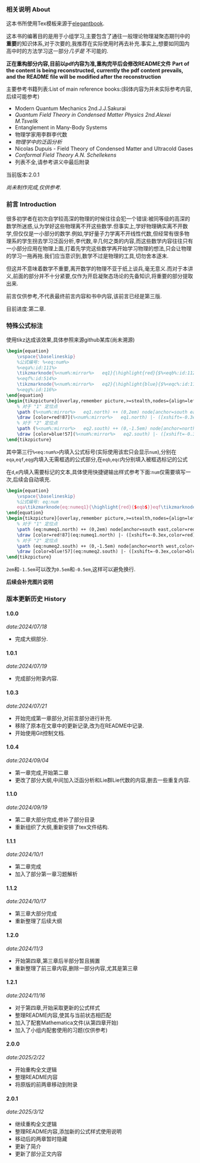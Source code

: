 ### 相关说明 About
这本书所使用Tex模板来源于[elegantbook](https://github.com/ElegantLaTeX/ElegantBook).

这本书的编著目的是用于小组学习,主要包含了通往一般理论物理凝聚态期刊中的**重要**的知识体系,对于次要的,我推荐在实际使用时再去补充.事实上,想要如同国内高中时的方法学习这一部分*几乎是* 不可能的.

**正在重构部分内容,目前以pdf内容为准,重构完毕后会修改README文件**
**Part of the content is being reconstructed, currently the pdf content prevails, and the README file will be modified after the reconstruction**

主要参考书籍列表:List of main reference books:(斜体内容为并未实际参考内容,后续可能参考)
- Modern Quantum Mechanics 2nd.J.J.Sakurai
- *Quantum Field Theory in Condensed Matter Physics 2nd.Alexei M.Tsvellk*
- Entanglement in Many-Body Systems
- 物理学家用李群李代数
- *物理学中的泛函分析*
- Nicolas Dupuis - Field Theory of Condensed Matter and Ultracold Gases
- *Conformal Field Theory A.N. Schellekens*
- 列表不全,请参考讲义中最后附录

当前版本:2.0.1

*尚未制作完成,仅供参考.*

### 前言 Introduction
很多初学者在初次自学较高深的物理的时候往往会犯一个错误:被同等级的高深的数学所迷惑,认为学好这些物理离不开这些数学.但事实上,学好物理确实离不开数学,但仅仅是一小部分的数学.例如,学好量子力学离不开线性代数,但经常有很多物理系的学生拐去学习泛函分析,李代数,辛几何之类的内容,而这些数学内容往往只有一小部分应用在物理上面,打着先学完这些数学再开始学习物理的想法,只会让物理的学习一拖再拖.我们应当意识到,数学不过是物理的工具,切勿舍本逐末.

但这并不意味着数学不重要,离开数学的物理不亚于纸上谈兵,毫无意义.而对于本讲义,前面的部分并不十分紧要,仅作为开启凝聚态场论的先备知识,将重要的部分提取出来.

前言仅供参考,不代表最终前言内容和书中内容,该前言已经是第三版.

目前进度:第二章.

### 特殊公式标注
使用tikz达成该效果,具体参照来源github某库(尚未溯源)

```tex
\begin{equation}
	\vspace{\baselineskip}
	%公式编号: %<eq:num%>
	%<eqa%:id:111%>
    \tikzmarknode{%<num%:mirror%>   eq1}{\highlight{red}{$%<eqb%:id:112%>$}}
    %<eqf%:id:514%>
    \tikzmarknode{%<num%:mirror%>   eq2}{\highlight{blue}{$%<eqc%:id:113%>$}}
    %<eqg%:id:116%>
\end{equation}
\begin{tikzpicture}[overlay,remember picture,>=stealth,nodes={align=left,inner ysep=1pt},<-]
	% 对于 "1" 定位点
	\path (%<num%:mirror%>   eq1.north) ++ (0,2em) node[anchor=south east,color=red!67] (eq%<num%:mirror%>   /1){\textbf{%<d%:id:114%>}};
	\draw [color=red!87](%<num%:mirror%>   eq1.north) |- ([xshift=-0.3ex,color=red]eq%<num%:mirror%>   /1.south west);
	% 对于 "2" 定位点
	\path (%<num%:mirror%>   eq2.south) ++ (0,-1.5em) node[anchor=north west,color=blue!67] (eq%<num%:mirror%>   /2){\textbf{%<e%:id:115%>}};
	\draw [color=blue!57](%<num%:mirror%>   eq2.south) |- ([xshift=-0.3ex,color=blue]eq%<num%:mirror%>   /2.south east);
\end{tikzpicture}
```
其中第三行`%<eq:num%>`内填入公式标号(实际使用该宏只会显示`num`),分别在`eqa`,`eqf`,`eqg`内填入无需框选的公式部分,在`eqb`,`eqc`内分别填入被框选标记的公式

在`d`,`e`内填入需要标记的文本,具体使用快捷键输出样式参考下面:`num`仅需要填写一次,后续会自动填充.

```tex
\begin{equation}
	\vspace{\baselineskip}
	%公式编号: eq:num
	eqa\tikzmarknode{eq:numeq1}{\highlight{red}{$eqb$}}eqf\tikzmarknode{eq:numeq2}{\highlight{blue}{$eqc$}}
\end{equation}
\begin{tikzpicture}[overlay,remember picture,>=stealth,nodes={align=left,inner ysep=1pt},<-]
	% 对于 "1" 定位点
	\path (eq:numeq1.north) ++ (0,2em) node[anchor=south east,color=red!67] (eqeq:num/1){\textbf{d}};
	\draw [color=red!87](eq:numeq1.north) |- ([xshift=-0.3ex,color=red]eqeq:num/1.south west);
	% 对于 "2" 定位点
	\path (eq:numeq2.south) ++ (0,-1.5em) node[anchor=north west,color=blue!67] (eqeq:num/2){\textbf{e}};
	\draw [color=blue!57](eq:numeq2.south) |- ([xshift=-0.3ex,color=blue]eqeq:num/2.south east);
\end{tikzpicture}
```
`2em`和`-1.5em`可以改为`0.5em`和`-0.5em`,这样可以避免换行.

**后续会补充图片说明**


### 版本更新历史 History
#### 1.0.0 
*date:2024/07/18*
* 完成大纲部分.
#### 1.0.1 
*date:2024/07/19*
* 完成部分附录内容.
#### 1.0.3 
*date:2024/07/21*
* 开始完成第一章部分,对前言部分进行补充.
* 移除了原本在文章中的更新记录,改为在README中记录.
* 开始使用Git控制文档.
#### 1.0.4 
*date:2024/09/04*
* 第一章完成,开始第二章
* 更改了部分大纲,中间加入泛函分析和Lie群Lie代数的内容,删去一些重复内容.
#### 1.1.0 
*date:2024/09/19*
* 第二章大部分完成,修补了部分目录
* 重新组织了大纲,重新安排了tex文件结构.
#### 1.1.1 
*date:2024/10/1*
* 第二章完成
* 加入了部分第一章习题解析
#### 1.1.2
*date:2024/10/17*
* 第三章大部分完成
* 重新整理了后续大纲
#### 1.2.0 
*date:2024/11/3*
* 开始第四章,第三章后半部分暂且搁置
* 重新整理了前三章内容,删除一部分内容,尤其是第三章
#### 1.2.1 
*date:2024/11/16*
* 对于第四章,开始采取更新的公式样式
* 整理README内容,使其与当前状态相匹配
* 加入了配套Mathematica文件(从第四章开始)
* 加入了小组内配套使用的习题(仅供参考)
#### 2.0.0 
*date:2025/2/22*
* 开始重构全文逻辑
* 整理README内容
* 将原版的前两章移动到附录
#### 2.0.1 
*date:2025/3/12*
* 继续重构全文逻辑
* 整理README内容,添加新的公式样式使用说明
* 移动后的两章暂时隐藏
* 更新了简介
* 更新了部分正文内容
